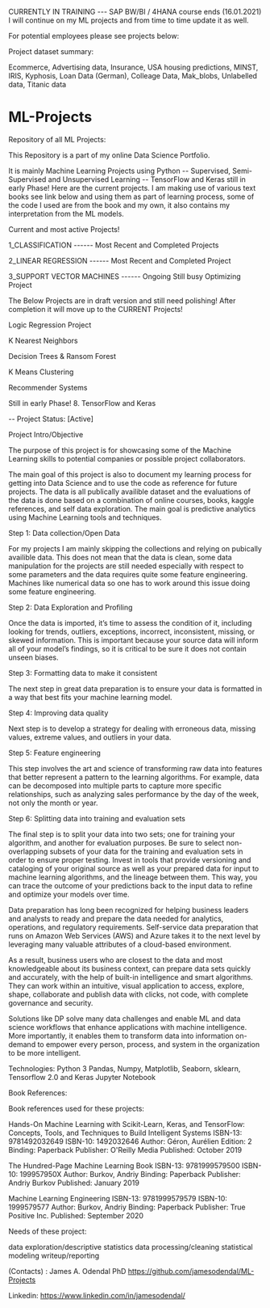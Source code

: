 CURRENTLY IN TRAINING --- SAP BW/BI / 4HANA course ends (16.01.2021) I will continue on my ML projects and from time to time update it as well. 

For potential employees please see projects below: 

Project dataset summary:

Ecommerce, Advertising data, Insurance, USA housing predictions, MINST, IRIS, Kyphosis, Loan Data (German), Colleage Data, Mak_blobs, Unlabelled data, Titanic data

# ML-Projects
Repository of all ML Projects:





This Repository is a part of my online Data Science Portfolio.

It is mainly Machine Learning Projects using Python -- Supervised, Semi-Supervised and Unsupervised Learning -- TensorFlow and Keras still in early Phase! Here are the current projects. I am making use of various text books see link below and using them as part of learning process, some of the code I used are from the book  and my own, it also contains my interpretation from the ML models. 

Current and most active Projects!

1_CLASSIFICATION ------ Most Recent and Completed Projects




2_LINEAR REGRESSION ------ Most Recent and Completed Project

3_SUPPORT VECTOR MACHINES ------ Ongoing Still busy Optimizing Project

The Below Projects are in draft version and still need polishing! After completion it will move up to the CURRENT Projects!

Logic Regression Project

K Nearest Neighbors

Decision Trees & Ransom Forest

K Means Clustering 

Recommender Systems 

Still in early Phase!
8. TensorFlow and Keras

-- Project Status: [Active]

Project Intro/Objective

The purpose of this project is for showcasing some of the Machine Learning skills to potential companies or possible project collaborators. 

The main goal of this project is also to document my learning process for getting into Data Science and to use the code as reference for future projects. 
The data is all publically availible dataset and the evaluations of the data is done based on a combination of online courses, books, kaggle references, and self data exploration. The main goal is predictive analytics using Machine Learning tools and techniques. 

Step 1: Data collection/Open Data

For my projects I am mainly skipping the collections and relying on pubically availible data. This does not mean that the data is clean, some data manipulation for the projects are still needed especially with respect to some parameters and the data requires quite some feature engineering. Machines like numerical data so one has to work around this issue doing some feature engineering. 


Step 2: Data Exploration and Profiling
 
Once the data is  imported, it’s time to assess the condition of it, including looking for trends, outliers, exceptions, incorrect, inconsistent, missing, or skewed information. This is important because your source data will inform all of your model’s findings, so it is critical to be sure it does not contain unseen biases. 

Step 3: Formatting data to make it consistent
 
The next step in great data preparation is to ensure your data is formatted in a way that best fits your machine learning model. 

Step 4: Improving data quality
 
Next step is to develop a strategy for dealing with erroneous data, missing values, extreme values, and outliers in your data. 

Step 5: Feature engineering
 
This step involves the art and science of transforming raw data into features that better represent a pattern to the learning algorithms. For example, data can be decomposed into multiple parts to capture more specific relationships, such as analyzing sales performance by the day of the week, not only the month or year. 

Step 6: Splitting data into training and evaluation sets
 
The final step is to split your data into two sets; one for training your algorithm, and another for evaluation purposes. Be sure to select non-overlapping subsets of your data for the training and evaluation sets in order to ensure proper testing. Invest in tools that provide versioning and cataloging of your original source as well as your prepared data for input to machine learning algorithms, and the lineage between them. This way, you can trace the outcome of your predictions back to the input data to refine and optimize your models over time.


 
Data preparation has long been recognized for helping business leaders and analysts to ready and prepare the data needed for analytics, operations, and regulatory requirements. Self-service data preparation that runs on Amazon Web Services (AWS) and Azure takes it to the next level by leveraging many valuable attributes of a cloud-based environment.

As a result, business users who are closest to the data and most knowledgeable about its business context, can prepare data sets quickly and accurately, with the help of built-in intelligence and smart algorithms. They can work within an intuitive, visual application to access, explore, shape, collaborate and publish data with clicks, not code, with complete governance and security. 

Solutions like DP solve many data challenges and enable ML and data science workflows that enhance applications with machine intelligence. More importantly, it enables them to transform data into information on-demand to empower every person, process, and system in the organization to be more intelligent.

Technologies:
Python 3
Pandas, Numpy, Matplotlib, Seaborn, sklearn, Tensorflow 2.0 and Keras
Jupyter Notebook

Book References:

Book references used for these projects:

Hands-On Machine Learning with Scikit-Learn, Keras, and TensorFlow: Concepts, Tools, and Techniques to Build Intelligent Systems
ISBN-13: 9781492032649
ISBN-10: 1492032646
Author: Géron, Aurélien
Edition: 2
Binding: Paperback
Publisher: O'Reilly Media
Published: October 2019


The Hundred-Page Machine Learning Book
ISBN-13: 9781999579500
ISBN-10: 199957950X
Author: Burkov, Andriy
Binding: Paperback
Publisher: Andriy Burkov
Published: January 2019


Machine Learning Engineering
ISBN-13: 9781999579579
ISBN-10: 1999579577
Author: Burkov, Andriy
Binding: Paperback
Publisher: True Positive Inc.
Published: September 2020

Needs of these project:

data exploration/descriptive statistics
data processing/cleaning
statistical modeling
writeup/reporting

(Contacts) : James A. Odendal PhD https://github.com/jamesodendal/ML-Projects

Linkedin:
https://www.linkedin.com/in/jamesodendal/

